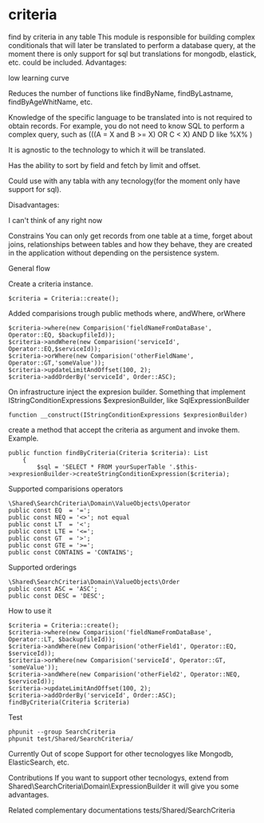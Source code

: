 # criteria
find by criteria in any table
This module is responsible for building complex conditionals that will later be translated to perform a database query, at the moment there is only support for sql but translations for mongodb, elastick, etc. could be included.
Advantages: 

low learning curve

Reduces the number of functions like findByName, findByLastname, findByAgeWhitName, etc.

Knowledge of the specific language to be translated into is not required to obtain records. For example, you do not need to know SQL to perform a complex query, such as (((A = X and B >= X) OR C < X) AND D like %X% )

It is agnostic to the technology to which it will be translated.

Has the ability to sort by field and fetch by limit and offset.

Could use with any tabla with any tecnology(for the moment only have support for sql).

Disadvantages:

I can't think of any right now

Constrains
You can only get records from one table at a time, forget about joins, relationships between tables and how they behave, they are created in the application without depending on the persistence system.

General flow

Create a criteria instance.

    $criteria = Criteria::create();

Added comparisions trough public methods where, andWhere,  orWhere

    $criteria->where(new Comparision('fieldNameFromDataBase', Operator::EQ, $backupfileId));
    $criteria->andWhere(new Comparision('serviceId', Operator::EQ,$serviceId));
    $criteria->orWhere(new Comparision('otherFieldName', Operator::GT,'someValue'));
    $criteria->updateLimitAndOffset(100, 2);
    $criteria->addOrderBy('serviceId', Order::ASC);
On infrastructure inject the expresion builder. Something that implement IStringConditionExpressions $expresionBuilder,  like SqlExpressionBuilder

    function __construct(IStringConditionExpressions $expresionBuilder)

create a method that accept the criteria as argument and invoke them. Example.
    
    public function findByCriteria(Criteria $criteria): List
        {
            $sql = 'SELECT * FROM yourSuperTable '.$this->expresionBuilder->createStringConditionExpression($criteria);

Supported comparisions operators

    \Shared\SearchCriteria\Domain\ValueObjects\Operator
    public const EQ  = '=';
    public const NEQ = '<>'; not equal
    public const LT  = '<';
    public const LTE = '<=';
    public const GT  = '>';
    public const GTE = '>=';
    public const CONTAINS = 'CONTAINS';
    
Supported orderings

    \Shared\SearchCriteria\Domain\ValueObjects\Order
    public const ASC = 'ASC';
    public const DESC = 'DESC';
    
How to use it


    $criteria = Criteria::create();
    $criteria->where(new Comparision('fieldNameFromDataBase', Operator::LT, $backupfileId));
    $criteria->andWhere(new Comparision('otherField1', Operator::EQ, $serviceId));
    $criteria->orWhere(new Comparision('serviceId', Operator::GT, 'someValue'));
    $criteria->andWhere(new Comparision('otherField2', Operator::NEQ, $serviceId));
    $criteria->updateLimitAndOffset(100, 2);
    $criteria->addOrderBy('serviceId', Order::ASC); 
    findByCriteria(Criteria $criteria)

Test

    phpunit --group SearchCriteria
    phpunit test/Shared/SearchCriteria/

Currently Out of scope
Support for other tecnologyes like Mongodb, ElasticSearch, etc.

Contributions
If you want to support other tecnologys, extend from Shared\SearchCriteria\Domain\ExpressionBuilder it will give you some advantages.

Related complementary documentations
tests/Shared/SearchCriteria

